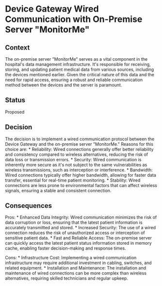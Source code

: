 # Device Gateway Wired Communication with On-Premise Server "MonitorMe"

## Context
The on-premise server "MonitorMe" serves as a vital component in the hospital's data management infrastructure. 
It's responsible for receiving, storing, and updating patient medical data from various sources, including the devices mentioned earlier. 
Given the critical nature of this data and the need for rapid access, 
ensuring a robust and reliable communication method between the devices and the server is paramount.

## Status
Proposed

## Decision
The decision is to implement a wired communication protocol between the Device Gateway and the on-premise server "MonitorMe."
Reasons for this choice are:
    * Reliability: Wired connections generally offer better reliability and consistency compared to wireless alternatives, reducing the risk of data loss or transmission errors.
    * Security: Wired communication is inherently more secure as it's not subject to the same vulnerabilities as wireless transmissions, such as interception or interference.
    * Bandwidth: Wired connections typically offer higher bandwidth, allowing for faster data transfer, essential for real-time patient monitoring.
    * Stability: Wired connections are less prone to environmental factors that can affect wireless signals, ensuring a stable and consistent connection.

## Consequences

Pros:
    * Enhanced Data Integrity: Wired communication minimizes the risk of data corruption or loss, ensuring that the latest patient information is accurately transmitted and stored.
    * Increased Security: The use of a wired connection reduces the risk of unauthorized access or interception of sensitive patient data.
    * Fast and Reliable Access: The on-premise server can quickly access the latest patient status information stored in memory cache, enabling faster decision-making and response times.

Cons:
    * Infrastructure Cost: Implementing a wired communication infrastructure may require additional investment in cabling, switches, and related equipment.
    * Installation and Maintenance: The installation and maintenance of wired connections can be more complex than wireless alternatives, requiring skilled technicians and regular upkeep.
